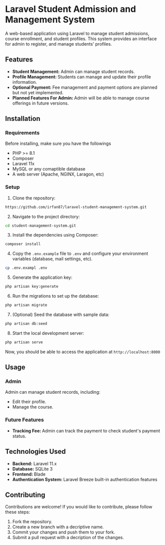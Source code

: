 # Laravel Student Admission and Management System

A web-based application using Laravel to manage student admissions, course enrollment, and student profiles. This system provides an interface for admin to register, and manage students' profiles.

## Features

-   <b>Student Management:</b> Admin can manage student records.
-   <b>Profile Management: </b> Students can manage and update their profile information.
-   <b>Optional Payment: </b> Fee management and payment options are planned but not yet implemented.
-   <b>Planned Features For Admin: </b> Admin will be able to manage course offerings in future versions.

## Installation

### Requirements

Before installing, make sure you have the followings

-   PHP >= 8.1
-   Composer
-   Laravel 11x
-   MySQL or any comaptible database
-   A web server (Apache, NGINX, Laragon, etc)

### Setup

1. Clone the repository:

```bash
https://github.com/irfan87/laravel-student-management-system.git
```

2. Navigate to the project directory:

```bash
cd student-management-system.git
```

3. Install the dependencies using Composer:

```bash
composer install
```

4. Copy the `.env.example` file to `.env` and configure your environment variables (database, mail settings, etc).

```bash
cp .env.exampl .env
```

5. Generate the application key:

```bash
php artisan key:generate
```

6. Run the migrations to set up the database:

```bash
php artisan migrate
```

7. (Optional) Seed the database with sample data:

```bash
php artisan db:seed
```

8. Start the local development server:

```bash
php artisan serve
```

Now, you should be able to access the application at `http://localhost:8000`

## Usage

### Admin

Admin can manage student records, including:

-   Edit their profile.
-   Manage the course.

### Future Features

-   <b>Tracking Fee: </b> Admin can track the payment to check student's payment status.

## Technologies Used

-   <b>Backend:</b> Laravel 11.x
-   <b>Database:</b> SQLite 3
-   <b>Frontend: </b> Blade
-   <b>Authentication System: </b> Laravel Breeze built-in authentication features

## Contributing

Contributions are welcome! If you would like to contribute, please follow these steps:

1. Fork the repository.
2. Create a new branch with a decriptive name.
3. Commit your changes and push them to your fork.
4. Submit a pull request with a decription of the changes.
